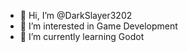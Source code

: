 - 👋 Hi, I’m @DarkSlayer3202
- 👀 I’m interested in Game Development
- 🌱 I’m currently learning Godot
